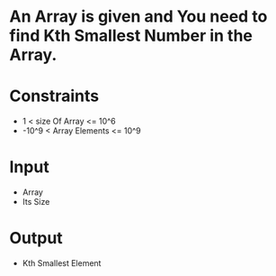 # An Array is given and You need to find Kth Smallest Number in the Array.

# Constraints

- 1 < size Of Array <= 10^6
- -10^9 < Array Elements <= 10^9

# Input

- Array
- Its Size

# Output

- Kth Smallest Element

